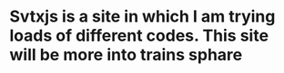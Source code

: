 # Svtxjs is a site in which I am trying loads of different codes. This site will be more into trains sphare
